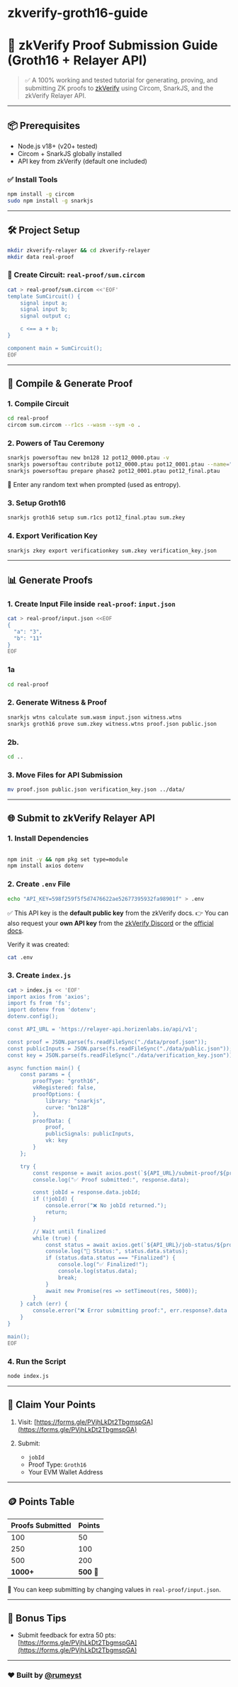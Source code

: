 # zkverify-groth16-guide


# 🔐 zkVerify Proof Submission Guide (Groth16 + Relayer API)

> ✅ A 100% working and tested tutorial for generating, proving, and submitting ZK proofs to [zkVerify](https://points.zkverify.io/loyalty) using Circom, SnarkJS, and the zkVerify Relayer API.

---

## 📦 Prerequisites

- Node.js v18+ (v20+ tested)
- Circom + SnarkJS globally installed
- API key from zkVerify (default one included)

### ✅ Install Tools

```bash
npm install -g circom
sudo npm install -g snarkjs
````

---

## 🛠 Project Setup

```bash
mkdir zkverify-relayer && cd zkverify-relayer
mkdir data real-proof
```

### 🧩 Create Circuit: `real-proof/sum.circom`

```bash
cat > real-proof/sum.circom <<'EOF'
template SumCircuit() {
    signal input a;
    signal input b;
    signal output c;

    c <== a + b;
}

component main = SumCircuit();
EOF
```

---

## 🔧 Compile & Generate Proof

### 1. Compile Circuit

```bash
cd real-proof
circom sum.circom --r1cs --wasm --sym -o .
```

### 2. Powers of Tau Ceremony

```bash
snarkjs powersoftau new bn128 12 pot12_0000.ptau -v
snarkjs powersoftau contribute pot12_0000.ptau pot12_0001.ptau --name="My Contribution" -v
snarkjs powersoftau prepare phase2 pot12_0001.ptau pot12_final.ptau
```

📌 Enter any random text when prompted (used as entropy).

### 3. Setup Groth16

```bash
snarkjs groth16 setup sum.r1cs pot12_final.ptau sum.zkey
```

### 4. Export Verification Key

```bash
snarkjs zkey export verificationkey sum.zkey verification_key.json
```

---

## 📊 Generate Proofs

### 1. Create Input File inside `real-proof`: `input.json`

```bash
cat > real-proof/input.json <<EOF
{
  "a": "3",
  "b": "11"
}
EOF
```
### 1a
```bash
cd real-proof
```

### 2. Generate Witness & Proof

```bash
snarkjs wtns calculate sum.wasm input.json witness.wtns
snarkjs groth16 prove sum.zkey witness.wtns proof.json public.json
```
### 2b.
```bash
cd ..
```

### 3. Move Files for API Submission

```bash
mv proof.json public.json verification_key.json ../data/
```

---

## 🌐 Submit to zkVerify Relayer API

### 1. Install Dependencies

```bash

npm init -y && npm pkg set type=module
npm install axios dotenv
```

### 2. Create `.env` File

```bash
echo "API_KEY=598f259f5f5d7476622ae52677395932fa98901f" > .env
```

✅ This API key is the **default public key** from the zkVerify docs.
👉 You can also request your **own API key** from the [zkVerify Discord](https://discord.gg/k5cPGcUBY2) or the [official docs](https://points.zkverify.io/docs).

Verify it was created:

```bash
cat .env
```

### 3. Create `index.js`

```bash
cat > index.js << 'EOF'
import axios from 'axios';
import fs from 'fs';
import dotenv from 'dotenv';
dotenv.config();

const API_URL = 'https://relayer-api.horizenlabs.io/api/v1';

const proof = JSON.parse(fs.readFileSync("./data/proof.json"));
const publicInputs = JSON.parse(fs.readFileSync("./data/public.json"));
const key = JSON.parse(fs.readFileSync("./data/verification_key.json"));

async function main() {
    const params = {
        proofType: "groth16",
        vkRegistered: false,
        proofOptions: {
            library: "snarkjs",
            curve: "bn128"
        },
        proofData: {
            proof,
            publicSignals: publicInputs,
            vk: key
        }
    };

    try {
        const response = await axios.post(`${API_URL}/submit-proof/${process.env.API_KEY}`, params);
        console.log("✅ Proof submitted:", response.data);

        const jobId = response.data.jobId;
        if (!jobId) {
            console.error("❌ No jobId returned.");
            return;
        }

        // Wait until finalized
        while (true) {
            const status = await axios.get(`${API_URL}/job-status/${process.env.API_KEY}/${jobId}`);
            console.log("🔁 Status:", status.data.status);
            if (status.data.status === "Finalized") {
                console.log("✅ Finalized!");
                console.log(status.data);
                break;
            }
            await new Promise(res => setTimeout(res, 5000));
        }
    } catch (err) {
        console.error("❌ Error submitting proof:", err.response?.data || err.message);
    }
}

main();
EOF
```

### 4. Run the Script

```bash
node index.js
```

---

## 🏁 Claim Your Points

1. Visit: [https://forms.gle/PVjhLkDt2TbgmspGA](https://forms.gle/PVjhLkDt2TbgmspGA)
2. Submit:

   * `jobId`
   * Proof Type: `Groth16`
   * Your EVM Wallet Address

---

## 🪙 Points Table

| Proofs Submitted | Points     |
| ---------------- | ---------- |
| 100              | 50         |
| 250              | 100        |
| 500              | 200        |
| **1000+**        | **500** 🚀 |

🔁 You can keep submitting by changing values in `real-proof/input.json`.

---

## 🧠 Bonus Tips

* Submit feedback for extra 50 pts: [https://forms.gle/PVjhLkDt2TbgmspGA](https://forms.gle/PVjhLkDt2TbgmspGA)

---

### ❤️ Built by [@rumeyst](https://github.com/rumeyst)


